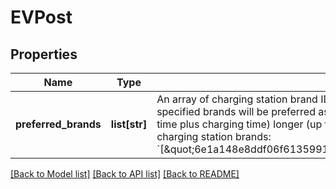 # EVPost

## Properties
Name | Type | Description | Notes
------------ | ------------- | ------------- | -------------
**preferred_brands** | **list[str]** | An array of charging station brand IDs. If &#x60;makeReachable&#x60; is set to &#x60;true&#x60;, then charging stations from the specified brands will be preferred as potential charging stops, even if this makes the total route duration (travel time plus charging time) longer (up to 15 minutes per charging stop)  Example of a parameter value preferring two charging station brands: &#x60;[\&quot;6e1a148e8ddf06f613599134197b7c1c\&quot;,\&quot;6211c90a063d36429b599dda79ae85e3\&quot;]&#x60;  | [optional] 

[[Back to Model list]](../README.md#documentation-for-models) [[Back to API list]](../README.md#documentation-for-api-endpoints) [[Back to README]](../README.md)

